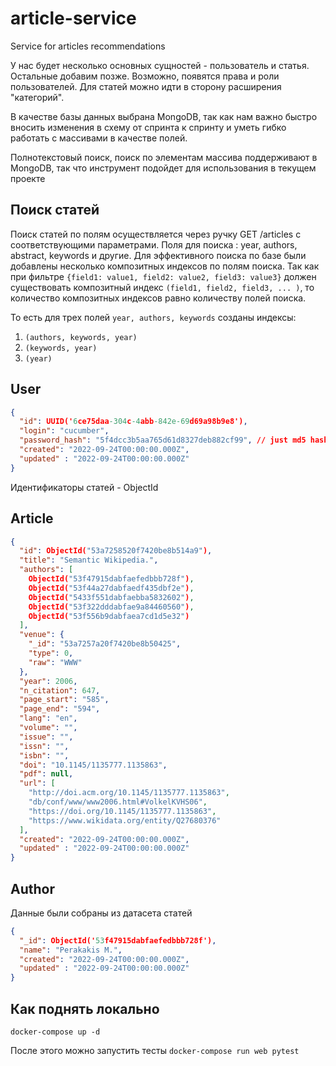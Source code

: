 # article-service
Service for articles recommendations

У нас будет несколько основных сущностей - пользователь и статья. Остальные добавим позже. 
Возможно, появятся права и роли пользователей. Для статей можно идти в сторону расширения "категорий".

В качестве базы данных выбрана MongoDB, так как нам важно быстро вносить изменения в схему от спринта к спринту и уметь гибко работать с массивами в качестве полей.

Полнотекстовый поиск, поиск по элементам массива поддерживают в MongoDB, так что инструмент подойдет для использования в текущем проекте

## Поиск статей
Поиск статей по полям осуществляется через ручку GET /articles с соответствующими параметрами.
Поля для поиска : year, authors, abstract,  keywords и другие.
Для эффективного поиска по базе были добавлены несколько композитных индексов по полям поиска.
Так как при фильтре `{field1: value1, field2: value2, field3: value3}` должен существовать композитный индекс
`(field1, field2, field3, ... )`, то количество композитных индексов равно количеству полей поиска.

То есть для трех полей `year, authors, keywords` созданы индексы:
1. `(authors, keywords, year)`
2. `(keywords, year)`
3. `(year)`

## User

```json
{
  "id": UUID('6ce75daa-304c-4abb-842e-69d69a98b9e8'),
  "login": "cucumber",
  "password_hash": "5f4dcc3b5aa765d61d8327deb882cf99", // just md5 hash of password
  "created": "2022-09-24T00:00:00.000Z",
  "updated" : "2022-09-24T00:00:00.000Z"
}
```
Идентификаторы статей - ObjectId

## Article
```json
{
  "id": ObjectId("53a7258520f7420be8b514a9"),
  "title": "Semantic Wikipedia.",
  "authors": [
    ObjectId("53f47915dabfaefedbbb728f"),
    ObjectId("53f44a27dabfaedf435dbf2e"),
    ObjectId("5433f551dabfaebba5832602"),
    ObjectId("53f322dddabfae9a84460560"),
    ObjectId("53f556b9dabfaea7cd1d5e32")
  ],
  "venue": {
    "_id": "53a7257a20f7420be8b50425",
    "type": 0,
    "raw": "WWW"
  },
  "year": 2006,
  "n_citation": 647,
  "page_start": "585",
  "page_end": "594",
  "lang": "en",
  "volume": "",
  "issue": "",
  "issn": "",
  "isbn": "",
  "doi": "10.1145/1135777.1135863",
  "pdf": null,
  "url": [
    "http://doi.acm.org/10.1145/1135777.1135863",
    "db/conf/www/www2006.html#VolkelKVHS06",
    "https://doi.org/10.1145/1135777.1135863",
    "https://www.wikidata.org/entity/Q27680376"
  ],
  "created": "2022-09-24T00:00:00.000Z",
  "updated" : "2022-09-24T00:00:00.000Z"
}
```
## Author
Данные были собраны из датасета статей
```json
{
  "_id": ObjectId('53f47915dabfaefedbbb728f'),
  "name": "Perakakis M.",
  "created": "2022-09-24T00:00:00.000Z",
  "updated" : "2022-09-24T00:00:00.000Z"
}
```
## Как поднять локально
```docker-compose up -d```

После этого можно запустить тесты
```docker-compose run web pytest```
